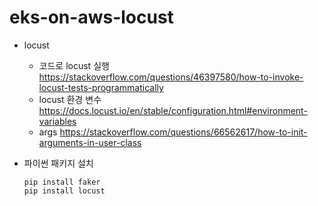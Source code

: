 # eks-on-aws-locust

* locust
  - 코드로 locust 실행 https://stackoverflow.com/questions/46397580/how-to-invoke-locust-tests-programmatically
  - locust 환경 변수 https://docs.locust.io/en/stable/configuration.html#environment-variables
  - args https://stackoverflow.com/questions/66562617/how-to-init-arguments-in-user-class
  
* 파이썬 패키지 설치
  ```
  pip install faker
  pip install locust
  ```
